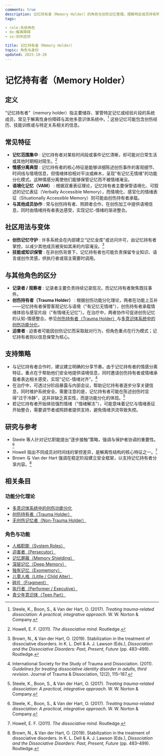 ```yaml
---
comments: true
description: 记忆持有者（Memory Holder）的角色与创伤记忆管理。理解特定成员持有特定记忆的机制、记忆分隔的保护作用及整合挑战
tags:

- role:系统角色
- dx:解离障碍
- sx:创伤症状

title: 记忆持有者（Memory Holder）
topic: 角色与身份
updated: 2025-10-20
---
```


# 记忆持有者（Memory Holder）

## 定义

“记忆持有者”（memory holder）指主要储存、掌管特定记忆或经验片段的系统成员，常见于解离性身份障碍与其他多意识体系统中。[^steele2017] 这些记忆可能包含创伤经历、技能训练或与特定关系相关的信息。

## 常见特征

- **记忆范围集中** : 记忆持有者对某些时间段或事件记忆清晰，却可能对日常生活或其他时期相对陌生。[^howell2011]
- **情感分离典型** : 记忆持有者的核心特征是能够详细陈述创伤事件的客观细节、时间线与情境信息，但情绪体验相对平淡或麻木，呈现"有记忆无情绪"的功能分化模式。这种情感分离使他们能够保管记忆而不被情绪淹没。
- **语境化记忆（VAM）** : 根据双重表征理论，记忆持有者主要保管语境化、可叙述的记忆表征（Verbally Accessible Memory），而情境化、感官化的情绪表征（Situationally Accessible Memory）则可能由创伤持有者承载。
- **与其他成员协作** : 常与创伤持有者、照顾者合作，在创伤加工中提供语境信息，同时由情绪持有者表达感受，实现记忆-情绪的渐进整合。

## 社区用法与变体

- **创伤记忆守护** : 许多系统会在内部建立“记忆金库”或访问许可，由记忆持有者掌控，以减少其他成员被突如其来的内容淹没。[^brown2019]
- **技能或知识保管** : 在非创伤背景下，记忆持有者也可能负责保留专业知识、语言或创作灵感，供执行者或宿主需要时调用。

## 与其他角色的区分

- **记录者 / 观察者** : 记录者主要负责持续记录现况，而记忆持有者聚焦既往事件。
- **创伤持有者（Trauma Holder）** : 根据创伤功能分化理论，两者在功能上互补——记忆持有者保管客观记忆与语境（"有记忆无情绪"），创伤持有者承载情绪体验与感官片段（"有情绪无记忆"）。在治疗中，两者协作可促进创伤记忆的认知-情感整合。参见[创伤持有者（Trauma Holder）](Trauma-Holder.md)与[多意识体系统中的创伤功能分化](Functional-Dissociation-of-Trauma-in-Plural-Systems.md)。
- **迫害者** : 迫害者可能因创伤记忆而采取敌对行为，但角色重点在行为模式；记忆持有者则以信息保管为核心。

## 支持策略

- 与记忆持有者合作时，建议建立明确的分享节奏。由于记忆持有者的情感分离特征，重点在于帮助他们安全地提供语境信息，同时邀请创伤持有者或情绪承载者表达相关感受，实现"记忆-情绪对齐"。[^isstd2011]
- 在治疗中，可透过分阶段暴露与内部会议，帮助记忆持有者逐步分享关键信息，同时维护系统安全。需要注意的是，记忆持有者可能在陈述创伤时显得"过于冷静"，这并非缺乏真实性，而是功能分化的体现。[^steele2017]
- 若记忆持有者开始体验强烈情绪（"情绪解冻"），可能意味着记忆与情绪表征开始整合，需要调节者或照顾者提供支持，避免情绪洪流导致失控。

## 研究与参考

- Steele 等人针对记忆职能提出“逐步接触”策略，强调与保护者协调的重要性。[^steele2017]
- Howell 指出不同成员对时间线的掌控差异，是解离性结构的核心特征之一。[^howell2011]
- Brown 与 Van der Hart 强调在稳定阶段建立安全框架，以支持记忆持有者分享内容。[^brown2019]

[^steele2017]: Steele, K., Boon, S., & Van der Hart, O. (2017). *Treating trauma-related dissociation: A practical, integrative approach*. W. W. Norton & Company.
[^howell2011]: Howell, E. F. (2011). *The dissociative mind*. Routledge.
[^brown2019]: Brown, N., & Van der Hart, O. (2019). Stabilization in the treatment of dissociative disorders. In K. L. Dell & A. J. Lawson (Eds.), *Dissociation and the Dissociative Disorders: Past, Present, Future* (pp. 483–499). Routledge.
[^isstd2011]: International Society for the Study of Trauma and Dissociation. (2011). *Guidelines for treating dissociative identity disorder in adults, third revision*. Journal of Trauma & Dissociation, 12(2), 115–187.

## 相关条目

### 功能分化理论

- [多意识体系统中的创伤功能分化](Functional-Dissociation-of-Trauma-in-Plural-Systems.md)
- [创伤持有者（Trauma Holder）](Trauma-Holder.md)
- [无创伤记忆者（Non-Trauma Holder）](Non-Trauma-Holder.md)

### 角色与功能

- [人格职能（System Roles）](System-Roles.md)
- [迫害者（Persecutor）](Persecutor.md)
- [记忆屏蔽（Memory Shielding）](Memory-Shielding.md)
- [深层记忆（Deep Memory）](Deep-Memory.md)
- [独有记忆（Exomemory）](Exomemory.md)
- [儿童人格（Little / Child Alter）](Child-Alter.md)
- [碎片（Fragment）](Fragment.md)
- [执行者（Performer / Executive）](Performer-Executive.md)
- [青少年意识体（Teen Part）](Teen-Alter.md)
